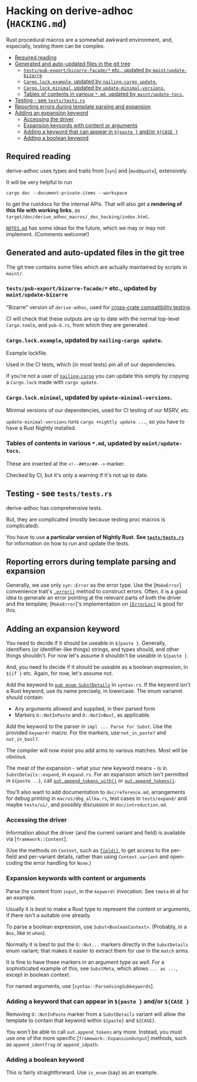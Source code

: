 # **Hacking on derive-adhoc (`HACKING.md`)**

Rust procedural macros are a somewhat awkward environment,
and, especially, testing them can be complex.

<!--##toc##-->
   * [Required reading](#required-reading)
   * [Generated and auto-updated files in the git tree](#generated-and-auto-updated-files-in-the-git-tree)
      * [`tests/pub-export/bizarre-facade/*` etc., updated by `maint/update-bizarre`](#testspub-exportbizarre-facade-etc-updated-by-maintupdate-bizarre)
      * [`Cargo.lock.example`, updated by `nailing-cargo update`.](#cargolockexample-updated-by-nailing-cargo-update)
      * [`Cargo.lock.minimal`, updated by `update-minimal-versions`.](#cargolockminimal-updated-by-update-minimal-versions)
      * [Tables of contents in various `*.md`, updated by `maint/update-tocs`.](#tables-of-contents-in-various-md-updated-by-maintupdate-tocs)
   * [Testing - see `tests/tests.rs`](#testing---see-teststestsrs)
   * [Reporting errors during template parsing and expansion](#reporting-errors-during-template-parsing-and-expansion)
   * [Adding an expansion keyword](#adding-an-expansion-keyword)
      * [Accessing the driver](#accessing-the-driver)
      * [Expansion keysords with content or arguments](#expansion-keysords-with-content-or-arguments)
      * [Adding a keyword that can appear in `${paste }` and/or `${CASE }`](#adding-a-keyword-that-can-appear-in-paste--andor-case-)
      * [Adding a boolean keyword](#adding-a-boolean-keyword)

## Required reading

derive-adhoc uses types and traits from [`syn`] and [`mod@quote`],
extensively.

It will be very helpful to run
```text
cargo doc --document-private-items --workspace
```
to get the rustdocs for the internal APIs.
That will also get a **rendering of this file with working links**,
as `target/doc/derive_adhoc_macros/_doc_hacking/index.html`.

[`NOTES.md`](_doc_notes) has some ideas for the future,
which we may or may not implement.
(Comments welcome!)

## Generated and auto-updated files in the git tree

The git tree contains some files which are actually
maintained by scripts in `maint/`.

### `tests/pub-export/bizarre-facade/*` etc., updated by `maint/update-bizarre`

"Bizarre" version of `derive-adhoc`,
used for [cross-crate compatibility testing](../../pub_b/index.html).

CI will check that these outputs are
up to date with
the normal top-level `Cargo.toml`s, and `pub-b.rs`,
from which they are generated.

### `Cargo.lock.example`, updated by `nailing-cargo update`.

Example lockfile.

Used in the CI tests,
which (in most tests) pin all of our dependencies.

If you're not a user of
[`nailing-cargo`](https://diziet.dreamwidth.org/tag/nailing-cargo)
you can update this
simply by copying a `Cargo.lock` made with `cargo update`.

### `Cargo.lock.minimal`, updated by `update-minimal-versions`.

Minimal versions of our dependencies,
used for CI testing of our MSRV, etc.

`update-minimal-versions` runs `cargo +nightly update ...`,
so you have to have a Rust Nightly installed.

### Tables of contents in various `*.md`, updated by `maint/update-tocs`.

These are inserted at the `<!--##toc##-->` marker.

Checked by CI, but it's only a warning if it's not up to date.

## Testing - see `tests/tests.rs`

derive-adhoc has comprehensive tests.

But, they are complicated
(mostly because testing proc macros is complicated).

You have to use **a particular version of Nightly Rust**.
**See [`tests/tests.rs`](../../derive_adhoc_tests/index.html)**
for information on how to run and update the tests.

## Reporting errors during template parsing and expansion

Generally, we use only `syn::Error` as the error type.
Use the [`MakeError`] convenience trait's
[`.error()`](MakeError::error) method
to construct errors.
Often, it is a good idea to generate an error
pointing at the relevant parts of both the driver and the template;
[`MakeError`]'s implementation on
[`[ErrorLoc]`](ErrorLoc) is good for this.

## Adding an expansion keyword

You need to decide if it should be useable in `${paste }`.
Generally, identifiers (or identifier-like things)
strings, 
and types should,
and other things shouldn't.
For now let's assume it shouldn't be useable in `${paste }`.

And, you need to decide if it should be useable
as a boolean expression, in `${if }` etc.
Again, for now, let's assume not.

Add the keyword to [`pub enum SubstDetails`](syntax::SubstDetails)
in `syntax.rs`.
If the keyword isn't a Rust keyword, use its name precisely,
in lowercase.
The enum variannt should contain:
 * Any arguments allowed and supplied, in their parsed form
 * Markers `O::NotInPaste` and `O::NotInBool`,
   as applicable.

Add the keyword to the parser in
`impl ... Parse for Subst`.
Use the provided `keyword!` macro.
For the markers, use `not_in_paste?` and `not_in_bool?`.

The compiler will now insist you add arms to various matches.
Most will be obvious.

The meat of the expansion - what your new keyword means -
is in `SubstDetails::expand`, in `expand.rs`.
For an expansion which isn't permitted in `${paste ..}`,
call 
[`out.append_tokens_with()`](framework::ExpansionOutput::append_tokens_with)
or
[`out.append_tokens()`](framework::ExpansionOutput::append_tokens).

You'll also want to add documentation to `doc/reference.md`,
arrangements for debug printing in `macros/dbg_allkw.rs`,
test cases in `tests/expand/` and maybe `tests/ui/`,
and possibly discussion in `doc/introduction.md`.

### Accessing the driver

Information about the driver (and the current variant and field)
is available via [`framework::Context`].

(Use the methods on `Context`, such as
[`field()`](framework::Context::field),
to get access to the per-field and per-variant details,
rather than using `Context.variant`
and open-coding the error handling for `None`.)

### Expansion keywords with content or arguments

Parse the content from `input`, in the `keyword!` invocation.
See `tmeta` et al for an example.

Usually it is best to make a Rust type to represent
the content or arguments,
if there isn't a suitable one already.

To parse a boolean expression, use `Subst<BooleanContext>`.
(Probably, in a `Box`, like in `when`).

Normally it is best to put the `O::Not...` markers
directly in the `SubstDetails` enum variant;
that makes it easier to extract them for use in the `match` arms.

It is fine to have thsee markers in an argument type *as well*.
For a sophisticated example of this, 
see `SubstMeta`,
which allows `... as ...`, except in boolean context.

For named arguments, use [`syntax::ParseUsingSubkeywords`].

### Adding a keyword that can appear in `${paste }` and/or `${CASE }`

Removing `O::NotInPaste` marker from a `SubstDetails` variant
will allow the template to contain that keyword
within `${paste}` and `${CASE}`.

You won't be able to call `out.append_tokens` any more.
Instead, you must use one of the more specific
[`framework::ExpansionOutput`] methods,
such as `append_identfrag` or `append_idpath`.

### Adding a boolean keyword

This is fairly straightforward.
Use `is_enum` (say) as an example.
